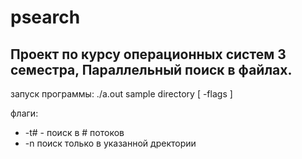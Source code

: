 # psearch

## Проект по курсу операционных систем 3 семестра, Параллельный поиск в файлах.

запуск программы: ./a.out sample directory \[ -flags \]

флаги:
- -t# - поиск в # потоков
- -n поиск только в указанной дректории

